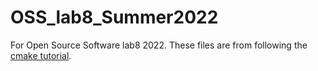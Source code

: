 # OSS_lab8_Summer2022
For Open Source Software lab8 2022.
These files are from following the [cmake tutorial](https://cmake.org/cmake/help/latest/guide/tutorial/).
